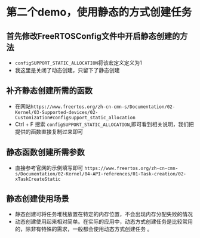 # 第二个demo，使用静态的方式创建任务


## 首先修改FreeRTOSConfig文件中开启静态创建的方法

- `configSUPPORT_STATIC_ALLOCATION`将该宏定义定义为1
- 我这里是关闭了动态创建，只留下了静态创建

## 补齐静态创建所需的函数
- 在网站`https://www.freertos.org/zh-cn-cmn-s/Documentation/02-Kernel/03-Supported-devices/02-Customization#configsupport_static_allocation`
- Ctrl + F 搜索 `configSUPPORT_STATIC_ALLOCATION`,即可看到相关说明，我们把提供的函数直接复制过来即可

## 静态函数创建所需参数
- 直接参考官网的示例填写即可 `https://www.freertos.org/zh-cn-cmn-s/Documentation/02-Kernel/04-API-references/01-Task-creation/02-xTaskCreateStatic`

## 静态创建使用场景

- 静态创建可将任务堆栈放置在特定的内存位置，不会出现内存分配失败的情况
- 动态创建使用起来相对简单。在实际的应用中，动态方式创建任务是比较常用的，除非有特殊的需求，一般都会使用动态方式创建任务 。


